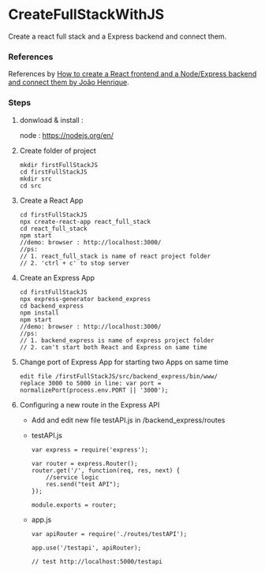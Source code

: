 # CreateFullStackWithJS
Create a react full stack and a Express backend and connect them. 

### References 
References by [How to create a React frontend and a Node/Express backend and connect them by João Henrique](https://medium.com/free-code-camp/create-a-react-frontend-a-node-express-backend-and-connect-them-together-c5798926047c).

### Steps
 1. donwload & install : 
 
     node : https://nodejs.org/en/
 
 2. Create folder of project 
 
        mkdir firstFullStackJS
        cd firstFullStackJS
        mkdir src 
	    cd src
	

 3. Create a React App
 
        cd firstFullStackJS
        npx create-react-app react_full_stack
        cd react_full_stack
        npm start
        //demo: browser : http://localhost:3000/
        //ps: 
	    // 1. react_full_stack is name of react project folder
	    // 2. 'ctrl + c' to stop server

 4. Create an Express App
 
        cd firstFullStackJS
        npx express-generator backend_express
        cd backend_express
        npm install
        npm start
        //demo: browser : http://localhost:3000/
        //ps: 
	    // 1. backend_express is name of express project folder
	    // 2. can't start both React and Express on same time
	 
 5. Change port of Express App for starting two Apps on same time
     
	    edit file /firstFullStackJS/src/backend_express/bin/www/ 
	    replace 3000 to 5000 in line: var port = normalizePort(process.env.PORT || '3000'); 
	 
 6. Configuring a new route in the Express API
 
     - Add and edit new file testAPI.js in /backend_express/routes
     
     - testAPI.js
     
           var express = require('express');
	
           var router = express.Router();
           router.get('/', function(req, res, next) {
               //service logic
               res.send("test API");
           });
	
           module.exports = router;


     - app.js
     
           var apiRouter = require('./routes/testAPI');
	   
           app.use('/testapi', apiRouter);
	   
           // test http://localhost:5000/testapi
